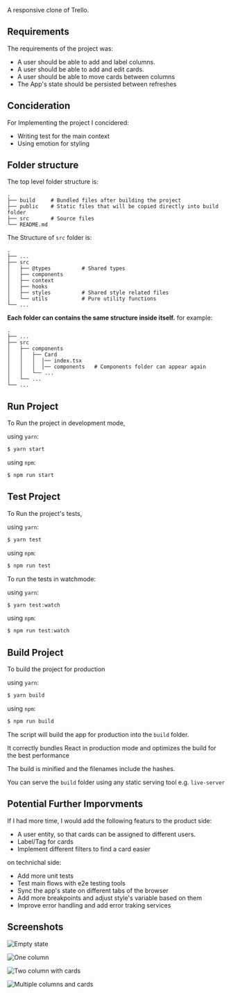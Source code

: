 A responsive clone of Trello.

## Requirements

The requirements of the project was:

- A user should be able to add and label columns.
- A user should be able to add and edit cards.
- A user should be able to move cards between columns
- The App's state should be persisted between refreshes

## Concideration

For Implementing the project I concidered:

- Writing test for the main context
- Using emotion for styling

## Folder structure

The top level folder structure is:

    .
    ├── build     # Bundled files after building the project
    ├── public    # Static files that will be copied directly into build folder
    ├── src       # Source files
    └── README.md

The Structure of `src` folder is:

    .
    ├── ...
    ├── src
    │   ├── @types          # Shared types
    │   ├── components
    │   ├── context
    │   ├── hooks
    │   ├── styles          # Shared style related files
    │   └── utils           # Pure utility functions
    └── ...

**Each folder can contains the same structure inside itself.** for example:

    .
    ├── ...
    ├── src
    │   ├── components
    │   │   ├── Card
    │   │   │  │── index.tsx
    │   │   │  │── components   # Components folder can appear again
    │   │   └── ...
    │   └── ...
    └── ...

## Run Project

To Run the project in development mode,

using `yarn`:

```bash
$ yarn start
```

using `npm`:

```bash
$ npm run start
```

## Test Project

To Run the project's tests,

using `yarn`:

```bash
$ yarn test
```

using `npm`:

```bash
$ npm run test
```

To run the tests in watchmode:

using `yarn`:

```bash
$ yarn test:watch
```

using `npm`:

```bash
$ npm run test:watch
```

## Build Project

To build the project for production

using `yarn`:

```bash
$ yarn build
```

using `npm`:

```bash
$ npm run build
```

The script will build the app for production into the `build` folder.

It correctly bundles React in production mode and optimizes the build for the best performance

The build is minified and the filenames include the hashes.

You can serve the `build` folder using any static serving tool e.g. `live-server`

## Potential Further Imporvments

If I had more time, I would add the following featurs to the product side:

- A user entity, so that cards can be assigned to different users.
- Label/Tag for cards
- Implement different filters to find a card easier

on technichal side:

- Add more unit tests
- Test main flows with e2e testing tools
- Sync the app's state on different tabs of the browser
- Add more breakpoints and adjust style's variable based on them
- Improve error handling and add error traking services

## Screenshots

![Empty state](./screenshots/empty.png)

![One column](./screenshots/one%20column.png)

![Two column with cards](./screenshots/two%20column%20with%20cards.png)

![Multiple columns and cards](./screenshots/multiple%20columns%20and%20cards.png)
